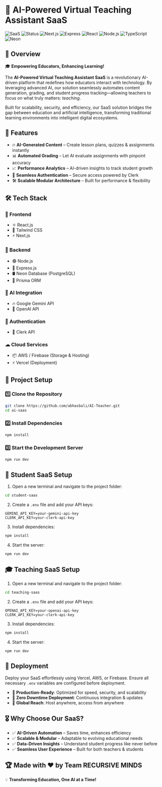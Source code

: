 # 🌟 AI-Powered Virtual Teaching Assistant SaaS

![SaaS](https://img.shields.io/badge/SaaS-Teaching-blueviolet?style=for-the-badge)
![Status](https://img.shields.io/badge/Status-Active-success?style=for-the-badge)
![Next.js](https://img.shields.io/badge/Next.js-000000?style=for-the-badge&logo=nextdotjs&logoColor=white)
![Express](https://img.shields.io/badge/Express.js-404D59?style=for-the-badge)
![React](https://img.shields.io/badge/React-20232A?style=for-the-badge&logo=react&logoColor=61DAFB)
![Node.js](https://img.shields.io/badge/Node.js-339933?style=for-the-badge&logo=nodedotjs&logoColor=white)
![TypeScript](https://img.shields.io/badge/TypeScript-007ACC?style=for-the-badge&logo=typescript&logoColor=white)
![Neon](https://img.shields.io/badge/Neon_DB-0093FF?style=for-the-badge&logo=postgresql&logoColor=white)

## 🚀 Overview

🎓 **Empowering Educators, Enhancing Learning!**

The **AI-Powered Virtual Teaching Assistant SaaS** is a revolutionary AI-driven platform that redefines how educators interact with technology. By leveraging advanced AI, our solution seamlessly automates content generation, grading, and student progress tracking—allowing teachers to focus on what truly matters: *teaching*. 

Built for scalability, security, and efficiency, our SaaS solution bridges the gap between education and artificial intelligence, transforming traditional learning environments into intelligent digital ecosystems.

## 🎯 Features

- 🔥 **AI-Generated Content** – Create lesson plans, quizzes & assignments instantly
- 📊 **Automated Grading** – Let AI evaluate assignments with pinpoint accuracy
- 📈 **Performance Analytics** – AI-driven insights to track student growth
- 🔐 **Seamless Authentication** – Secure access powered by Clerk
- 🛠 **Scalable Modular Architecture** – Built for performance & flexibility

## 🛠 Tech Stack

### 🎨 Frontend
- ⚛ React.js
- 🎨 Tailwind CSS
- ⚡ Next.js

### 🏢 Backend
- 🟢 Node.js
- 🚀 Express.js
- 🛢 Neon Database (PostgreSQL)
- 🔗 Prisma ORM

### 🤖 AI Integration
- 🔥 Google Gemini API
- 🧠 OpenAI API

### 🔑 Authentication
- 🔐 Clerk API

### ☁ Cloud Services
- 📦 AWS / Firebase (Storage & Hosting)
- ⚡ Vercel (Deployment)

## 📂 Project Setup

### 1️⃣ Clone the Repository
```sh
git clone https://github.com/abhasbali/AI-Teacher.git
cd ai-saas
```

### 2️⃣ Install Dependencies
```sh
npm install
```

### 3️⃣ Start the Development Server
```sh
npm run dev
```

## 🏫 Student SaaS Setup

1. Open a new terminal and navigate to the project folder:
```sh
cd student-saas
```

2. Create a `.env` file and add your API keys:
```
GEMINI_API_KEY=your-gemini-api-key
CLERK_API_KEY=your-clerk-api-key
```

3. Install dependencies:
```sh
npm install
```

4. Start the server:
```sh
npm run dev
```

## 🎓 Teaching SaaS Setup

1. Open a new terminal and navigate to the project folder:
```sh
cd teaching-saas
```

2. Create a `.env` file and add your API keys:
```
OPENAI_API_KEY=your-openai-api-key
CLERK_API_KEY=your-clerk-api-key
```

3. Install dependencies:
```sh
npm install
```

4. Start the server:
```sh
npm run dev
```

## 🚀 Deployment

Deploy your SaaS effortlessly using Vercel, AWS, or Firebase. Ensure all necessary `.env` variables are configured before deployment.

- 🔹 **Production-Ready**: Optimized for speed, security, and scalability
- 🔹 **Zero Downtime Deployment**: Continuous integration & updates
- 🔹 **Global Reach**: Host anywhere, access from anywhere

## 🎖 Why Choose Our SaaS?

- ✅ **AI-Driven Automation** – Saves time, enhances efficiency
- ✅ **Scalable & Modular** – Adaptable to evolving educational needs
- ✅ **Data-Driven Insights** – Understand student progress like never before
- ✅ **Seamless User Experience** – Built for both teachers & students

## 🏆 Made with ❤ by Team RECURSIVE MINDS

💡 **Transforming Education, One AI at a Time!**
